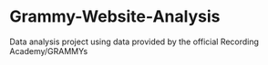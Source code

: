 # Grammy-Website-Analysis
Data analysis project using data provided by the official Recording Academy/GRAMMYs
